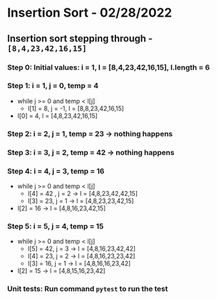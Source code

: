 # Insertion Sort - 02/28/2022

## Insertion sort stepping through - `[8,4,23,42,16,15]`

### Step 0: Initial values: i = 1, l = [8,4,23,42,16,15], l.length = 6

### Step 1: i = 1, j = 0, temp = 4

- while j >= 0 and temp < l[j]
  - l[1] = 8, j = -1, l = [8,8,23,42,16,15]
- l[0] = 4, l = [4,8,23,42,16,15]

### Step 2: i = 2, j = 1, temp = 23 -> nothing happens

### Step 3: i = 3, j = 2, temp = 42 -> nothing happens

### Step 4: i = 4, j = 3, temp = 16

- while j >= 0 and temp < l[j]
  - l[4] = 42 , j = 2 -> l = [4,8,23,42,42,15]
  - l[3] = 23, j = 1 -> l = [4,8,23,23,42,15]
- l[2] = 16 -> l = [4,8,16,23,42,15]

### Step 5: i = 5, j = 4, temp = 15

- while j >= 0 and temp < l[j]
  - l[5] = 42, j = 3 -> l = [4,8,16,23,42,42]
  - l[4] = 23, j = 2 -> l = [4,8,16,23,23,42]
  - l[3] = 16, j = 1 -> l = [4,8,16,16,23,42]
- l[2] = 15 -> l = [4,8,15,16,23,42]

### Unit tests: Run command `pytest` to run the test
